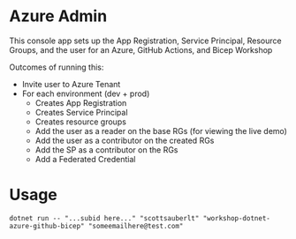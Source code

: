 # Azure Admin

This console app sets up the App Registration, Service Principal, Resource Groups, and the user for an Azure, GitHub Actions, and Bicep Workshop

Outcomes of running this:
- Invite user to Azure Tenant
- For each environment (dev + prod)
  - Creates App Registration
  - Creates Service Principal
  - Creates resource groups
  - Add the user as a reader on the base RGs (for viewing the live demo)
  - Add the user as a contributor on the created RGs
  - Add the SP as a contributor on the RGs
  - Add a Federated Credential

# Usage

```
dotnet run -- "...subid here..." "scottsauberlt" "workshop-dotnet-azure-github-bicep" "someemailhere@test.com"
```